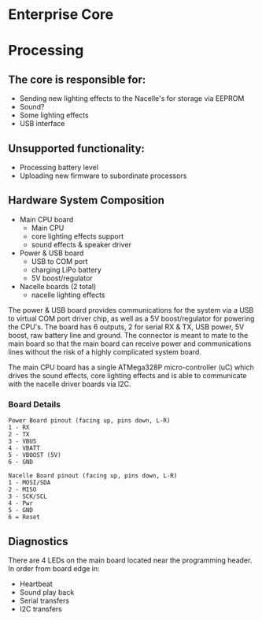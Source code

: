 Enterprise Core
===============
# Processing
## The core is responsible for:
* Sending new lighting effects to the Nacelle's for storage via EEPROM
* Sound?
* Some lighting effects
* USB interface

## Unsupported functionality:
* Processing battery level
* Uploading new firmware to subordinate processors


## Hardware System Composition
* Main CPU board
  * Main CPU
  * core lighting effects support
  * sound effects & speaker driver
* Power & USB board
  * USB to COM port
  * charging LiPo battery
  * 5V boost/regulator
* Nacelle boards (2 total)
  * nacelle lighting effects

The power & USB board provides communications for the system via a USB to virtual COM port driver chip, as well as a 5V boost/regulator for powering the CPU's.  The board has 6 outputs, 2 for serial RX & TX, USB power, 5V boost, raw battery line and ground.  The connector is meant to mate to the main board so that the main board can receive power and communications lines without the risk of a highly complicated system board.

The main CPU board has a single ATMega328P micro-controller (uC) which drives the sound effects, core lighting effects and is able to communicate with the nacelle driver boards via I2C.


### Board Details

	Power Board pinout (facing up, pins down, L-R)
	1 - RX
	2 - TX
	3 - VBUS
	4 - VBATT
	5 - VBOOST (5V)
	6 - GND

	Nacelle Board pinout (facing up, pins down, L-R)
	1 - MOSI/SDA
	2 - MISO
	3 - SCK/SCL
	4 - Pwr
	5 - GND
	6 = Reset

## Diagnostics
There are 4 LEDs on the main board located near the programming header.  In order from board edge in:
* Heartbeat
* Sound play back
* Serial transfers
* I2C transfers

